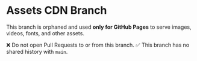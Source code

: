 # Assets CDN Branch

This branch is orphaned and used **only for GitHub Pages** to serve images, videos, fonts, and other assets.

❌ Do not open Pull Requests to or from this branch.
✅ This branch has no shared history with `main`.
